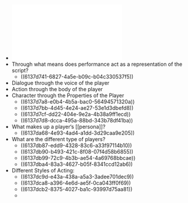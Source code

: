 - ![Week 3 - Performance Lecture Outline F21.pdf](../assets/Week_3_-_Performance_Lecture_Outline_F21_1631048651052_0.pdf)
- Through what means does performance act as a representation of the script?
	- ((6137d741-6827-4a5e-b09c-b04c330537f5))
- Dialogue through the voice of the player
- Action through the body of the player
- Character through the Properties of the Player
	- ((6137d7a8-e0b4-4b5a-bac0-56494571320a))
	- ((6137d7bb-4d45-4e24-ae27-53e1d3dbefd8))
	- ((6137d7cf-dd22-404e-9e2a-4b38a9ff1ecd))
	- ((6137d7d8-dcca-495a-88bd-343b78df41ba))
- What makes up a player‘s [[persona]]?
	- ((6137da68-4e93-4ad4-a1dd-3d29caa9e205))
- What are the different type of players?
	- ((6137db87-edd9-4328-83c6-a33f97114b10))
	- ((6137db90-b493-421c-8f08-07f4d58b6855))
	- ((6137db99-72c9-4b3b-ae54-4a69768bbcae))
	- ((6137dba4-83a3-4627-b05f-8341ccd12ab6))
- Different Styles of Acting:
	- ((6137dc9d-e43a-438a-a5a3-3adee701dec9))
	- ((6137dca8-a396-4e6d-ae5f-0ca043ff0f69))
	- ((6137dcb2-8375-4027-ba1c-93997d75aa81))
	-